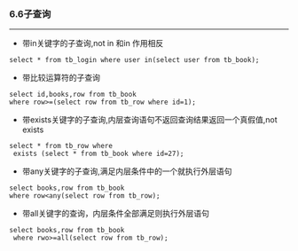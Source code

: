 ### 6.6子查询

---------------

- 带in关键字的子查询,not in 和in 作用相反
```mysql
select * from tb_login where user in(select user from tb_book);
```
- 带比较运算符的子查询
```mysql
select id,books,row from tb_book 
where row>=(select row from tb_row where id=1);
```
- 带exists关键字的子查询,内层查询语句不返回查询结果返回一个真假值,not exists
```mysql
select * from tb_row where
 exists (select * from tb_book where id=27);
```
- 带any关键字的子查询,满足内层条件中的一个就执行外层语句
```mysql
select books,row from tb_book
where row<any(select row from tb_row);
```
- 带all关键字的查询，内层条件全部满足则执行外层语句
```mysql
select books,row from tb_book
 where rwo>=all(select row from tb_row);
```